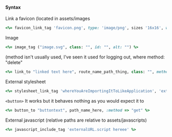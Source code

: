 #### Syntax
Link a favicon (located in assets/images
```Ruby
<%= favicon_link_tag 'favicon.png', type: 'image/png', sizes '16x16', width: '16px' %>
```

Image
```Ruby
<%= image_tag ("image.svg", class: "", id: "", alt: "") %>
```

<a> (method isn't usually used, I've seen it used for logging out, where method: "delete"
```Ruby
<%= link_to "linked text here", route_name_path_thing, class: "", method: "" %>
```

External stylesheet
```Ruby
<%= stylesheet_link_tag 'whereYouAreImportingItToLikeApplication', 'external URL', type: 'text/css' %>
```

`<button>` It works but it behaves nothing as you would expect it to
```Ruby
<%= button_to "buttontext", path_name_here, :method => "get" %>
```

External javascript (relative paths are relative to assets/javascripts)
```Ruby
<%= javascript_include_tag 'externalURL.script hereee' %>
```

